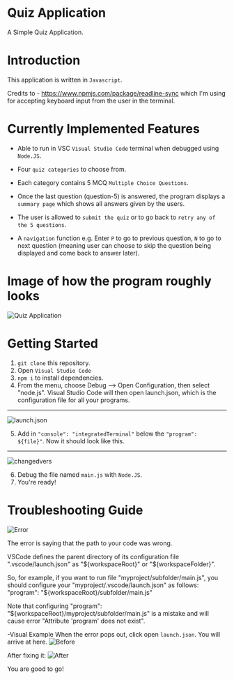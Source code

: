 # Quiz Application 
A Simple Quiz Application. 

# Introduction
This application is written in `Javascript`. 

Credits to - https://www.npmjs.com/package/readline-sync which I'm using for accepting keyboard input from the user in the terminal.

# Currently Implemented Features 
- Able to run in VSC ``Visual Studio Code`` terminal when debugged using ``Node.JS``.

- Four `quiz categories` to choose from.

- Each category contains 5 MCQ `Multiple Choice Questions`.

- Once the last question (question-5) is answered, the program displays a `summary page` which shows all answers given by the users. 

- The user is allowed to `submit the quiz` or to go back to `retry any of the 5 questions`.

- A `navigation` function e.g. Enter `P` to go to previous question, `N` to go to next question (meaning user can choose to skip the question being displayed and come back to answer later). 

# Image of how the program roughly looks
![Quiz Application](https://user-images.githubusercontent.com/51396102/65371815-1bbdab00-dc9a-11e9-8f5a-095d1eb948f3.png)

# Getting Started
1. `git clone` this repository.
2. Open `Visual Studio Code`
3. `npm i` to install dependencies.
4. From the menu, choose Debug --> Open Configuration, then select "node.js". Visual Studio Code will then open launch.json, which is the configuration file for all your programs.
----------------------------------------------------------------------------------------------------------------------------------------
![launch.json](https://user-images.githubusercontent.com/51396102/65371982-4e68a300-dc9c-11e9-81c8-18b99723fb5d.png)

5. Add in `"console": "integratedTerminal"` below the `"program": ${file}"`. Now it should look like this.
----------------------------------------------------------------------------------------------------------------------------------------
![changedvers](https://user-images.githubusercontent.com/51396102/65372016-d77fda00-dc9c-11e9-9537-7aea98ad84af.png)


6. Debug the file named `main.js` with `Node.JS`.
7. You're ready!

# Troubleshooting Guide
![Error](https://user-images.githubusercontent.com/51396102/65385240-f8106880-dd5e-11e9-9f63-1b4b7b9f54ee.png)

The error is saying that the path to your code was wrong.

VSCode defines the parent directory of its configuration file ".vscode/launch.json" as "${workspaceRoot}" or "${workspaceFolder}".

So, for example, if you want to run file "myproject/subfolder/main.js", you should configure your "myproject/.vscode/launch.json" as follows: 
"program": "${workspaceRoot}/subfolder/main.js"

Note that configuring 
"program": "${workspaceRoot}/myproject/subfolder/main.js"
is a mistake and will cause error "Attribute 'program' does not exist".

-Visual Example
When the error pops out, click open `launch.json`. You will arrive at here.
![Before](https://user-images.githubusercontent.com/51396102/65385252-28580700-dd5f-11e9-91cd-226482570ae1.png)

After fixing it:
![After](https://user-images.githubusercontent.com/51396102/65385289-9270ac00-dd5f-11e9-9c7d-1a9b2e0abb83.png)

You are good to go!
